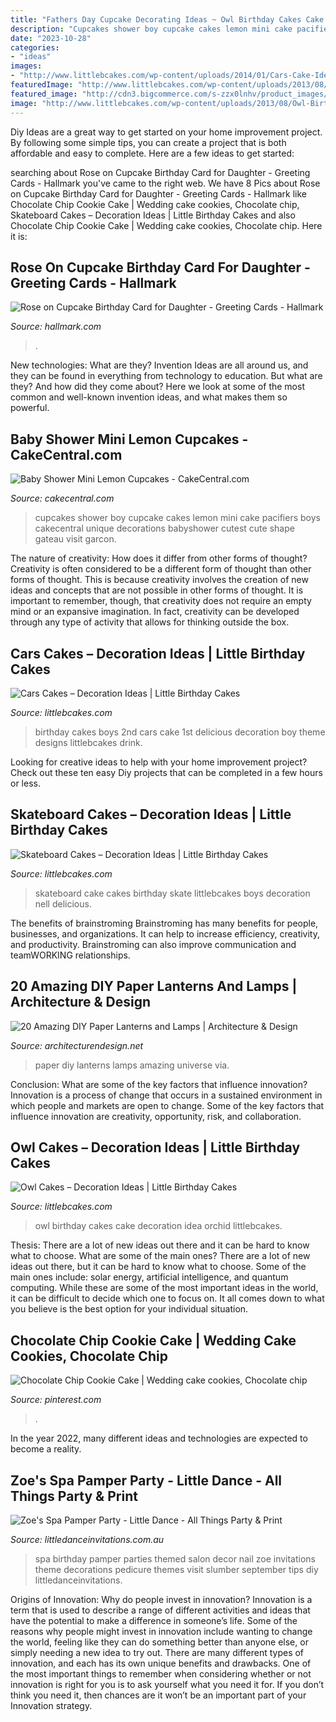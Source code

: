 ```yaml
---
title: "Fathers Day Cupcake Decorating Ideas ~ Owl Birthday Cakes Cake Decoration Idea Orchid Littlebcakes"
description: "Cupcakes shower boy cupcake cakes lemon mini cake pacifiers boys cakecentral unique decorations babyshower cutest cute shape gateau visit garcon"
date: "2023-10-28"
categories:
- "ideas"
images:
- "http://www.littlebcakes.com/wp-content/uploads/2014/01/Cars-Cake-Ideas-768x1024.jpg"
featuredImage: "http://www.littlebcakes.com/wp-content/uploads/2013/08/Owl-Birthday-Cake-Ideas.jpg"
featured_image: "http://cdn3.bigcommerce.com/s-zzx0lnhv/product_images/uploaded_images/b7e06409-2eff-4090-a9ae-ddf19e80a18b.jpg"
image: "http://www.littlebcakes.com/wp-content/uploads/2013/08/Owl-Birthday-Cake-Ideas.jpg"
---
```



Diy Ideas are a great way to get started on your home improvement project. By following some simple tips, you can create a project that is both affordable and easy to complete. Here are a few ideas to get started: 

	

		
searching about Rose on Cupcake Birthday Card for Daughter - Greeting Cards - Hallmark you've came to the right web. We have 8 Pics about Rose on Cupcake Birthday Card for Daughter - Greeting Cards - Hallmark like Chocolate Chip Cookie Cake | Wedding cake cookies, Chocolate chip, Skateboard Cakes – Decoration Ideas | Little Birthday Cakes and also Chocolate Chip Cookie Cake | Wedding cake cookies, Chocolate chip. Here it is:
		
    
## Rose On Cupcake Birthday Card For Daughter - Greeting Cards - Hallmark

<img loading=lazy src="https://www.hallmark.com/dw/image/v2/AALB_PRD/on/demandware.static/-/Sites-hallmark-master/default/dw721669dc/images/finished-goods/Rose-on-Cupcake-Birthday-Card-for-Daughter-root-389LGE2004_PV.1.LGE2004.jpg_Source_Image.jpg" onerror="this.onerror=null;this.src='https://tse4.mm.bing.net/th?id=OIP.t-sU0N2LeHrrhrkSAXlMNgHaKz&amp;pid=15.1';" alt="Rose on Cupcake Birthday Card for Daughter - Greeting Cards - Hallmark">

_Source: hallmark.com_

>. 

	

New technologies: What are they?
Invention Ideas are all around us, and they can be found in everything from technology to education. But what are they? And how did they come about? Here we look at some of the most common and well-known invention ideas, and what makes them so powerful.

    
## Baby Shower Mini Lemon Cupcakes - CakeCentral.com

<img loading=lazy src="https://cdn001.cakecentral.com/gallery/2015/03/900_904918KMkv_baby-shower-mini-lemon-cupcakes.jpg" onerror="this.onerror=null;this.src='https://tse4.mm.bing.net/th?id=OIP.Xw5lIgea0YXXhIxKWjdE7QHaLH&amp;pid=15.1';" alt="Baby Shower Mini Lemon Cupcakes - CakeCentral.com">

_Source: cakecentral.com_

>cupcakes shower boy cupcake cakes lemon mini cake pacifiers boys cakecentral unique decorations babyshower cutest cute shape gateau visit garcon. 

	

The nature of creativity: How does it differ from other forms of thought?
Creativity is often considered to be a different form of thought than other forms of thought. This is because creativity involves the creation of new ideas and concepts that are not possible in other forms of thought. It is important to remember, though, that creativity does not require an empty mind or an expansive imagination. In fact, creativity can be developed through any type of activity that allows for thinking outside the box.

    
## Cars Cakes – Decoration Ideas | Little Birthday Cakes

<img loading=lazy src="http://www.littlebcakes.com/wp-content/uploads/2014/01/Cars-Cake-Ideas-768x1024.jpg" onerror="this.onerror=null;this.src='https://tse1.mm.bing.net/th?id=OIP.WY-Z4GePtxsLmNzXJfu_3wHaJ4&amp;pid=15.1';" alt="Cars Cakes – Decoration Ideas | Little Birthday Cakes">

_Source: littlebcakes.com_

>birthday cakes boys 2nd cars cake 1st delicious decoration boy theme designs littlebcakes drink. 

	

Looking for creative ideas to help with your home improvement project? Check out these ten easy Diy projects that can be completed in a few hours or less.

    
## Skateboard Cakes – Decoration Ideas | Little Birthday Cakes

<img loading=lazy src="http://www.littlebcakes.com/wp-content/uploads/2014/01/Skateboard-Cake-Pictures.jpg" onerror="this.onerror=null;this.src='https://tse4.mm.bing.net/th?id=OIP.iOgXxwvXOgsT4_E1grQVKwHaE6&amp;pid=15.1';" alt="Skateboard Cakes – Decoration Ideas | Little Birthday Cakes">

_Source: littlebcakes.com_

>skateboard cake cakes birthday skate littlebcakes boys decoration nell delicious. 

	

The benefits of brainstroming
Brainstroming has many benefits for people, businesses, and organizations. It can help to increase efficiency, creativity, and productivity. Brainstroming can also improve communication and teamWORKING relationships.

    
## 20 Amazing DIY Paper Lanterns And Lamps | Architecture &amp; Design

<img loading=lazy src="https://cdn.architecturendesign.net/wp-content/uploads/2014/09/1091.jpg" onerror="this.onerror=null;this.src='https://tse2.mm.bing.net/th?id=OIP.WrUfOxVTtXIVcE1IUKG5vQHaNQ&amp;pid=15.1';" alt="20 Amazing DIY Paper Lanterns and Lamps | Architecture &amp; Design">

_Source: architecturendesign.net_

>paper diy lanterns lamps amazing universe via. 

	

Conclusion: What are some of the key factors that influence innovation?
Innovation is a process of change that occurs in a sustained environment in which people and markets are open to change. Some of the key factors that influence innovation are creativity, opportunity, risk, and collaboration.

    
## Owl Cakes – Decoration Ideas | Little Birthday Cakes

<img loading=lazy src="http://www.littlebcakes.com/wp-content/uploads/2013/08/Owl-Birthday-Cake-Ideas.jpg" onerror="this.onerror=null;this.src='https://tse4.mm.bing.net/th?id=OIP.xz3m0Ly-0sx_4Y3ufCaAPQHaKd&amp;pid=15.1';" alt="Owl Cakes – Decoration Ideas | Little Birthday Cakes">

_Source: littlebcakes.com_

>owl birthday cakes cake decoration idea orchid littlebcakes. 

	

Thesis: There are a lot of new ideas out there and it can be hard to know what to choose. What are some of the main ones?
There are a lot of new ideas out there, but it can be hard to know what to choose. Some of the main ones include: solar energy, artificial intelligence, and quantum computing. While these are some of the most important ideas in the world, it can be difficult to decide which one to focus on. It all comes down to what you believe is the best option for your individual situation.

    
## Chocolate Chip Cookie Cake | Wedding Cake Cookies, Chocolate Chip

<img loading=lazy src="https://i.pinimg.com/736x/6e/c5/41/6ec54117d6561e567f97a94ecf93e715.jpg" onerror="this.onerror=null;this.src='https://tse3.mm.bing.net/th?id=OIP.Q6KkQeOSRbw3h_DOrAzVSgHaJ3&amp;pid=15.1';" alt="Chocolate Chip Cookie Cake | Wedding cake cookies, Chocolate chip">

_Source: pinterest.com_

>. 

	

In the year 2022, many different ideas and technologies are expected to become a reality.

    
## Zoe&#039;s Spa Pamper Party - Little Dance - All Things Party &amp; Print

<img loading=lazy src="http://cdn3.bigcommerce.com/s-zzx0lnhv/product_images/uploaded_images/b7e06409-2eff-4090-a9ae-ddf19e80a18b.jpg" onerror="this.onerror=null;this.src='https://tse3.mm.bing.net/th?id=OIP.cF3oh0RCpVmfNpn_cNrGYwAAAA&amp;pid=15.1';" alt="Zoe&#039;s Spa Pamper Party - Little Dance - All Things Party &amp; Print">

_Source: littledanceinvitations.com.au_

>spa birthday pamper parties themed salon decor nail zoe invitations theme decorations pedicure themes visit slumber september tips diy littledanceinvitations. 

	

Origins of Innovation: Why do people invest in innovation?
Innovation is a term that is used to describe a range of different activities and ideas that have the potential to make a difference in someone’s life. Some of the reasons why people might invest in innovation include wanting to change the world, feeling like they can do something better than anyone else, or simply needing a new idea to try out. There are many different types of innovation, and each has its own unique benefits and drawbacks. One of the most important things to remember when considering whether or not innovation is right for you is to ask yourself what you need it for. If you don’t think you need it, then chances are it won’t be an important part of your Innovation strategy.

